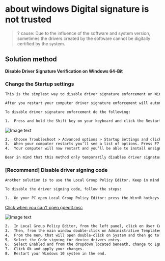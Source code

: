 # about windows Digital signature is not trusted

> ? cause: Due to the influence of the software and system version, sometimes the drivers created by the software cannot be digitally certified by the system.

## Solution method

**Disable Driver Signature Verification on Windows 64-Bit** 

### Change the Startup settings

```txt
This is the simplest way to disable driver signature enforcement on Windows 10 but bear in mind that this method will only disable driver signature temporarily.

After you restart your computer driver signature enforcement will automatically turn itself on.

To disable driver signature enforcement do the following:

1.  Press and hold the Shift key on your keyboard and click the Restart button.
```

![Image text](https://gitee.com/nethowto/nethowto/raw/master/Img_folder/65.jpg)

```txt
2.  Choose Troubleshoot > Advanced options > Startup Settings and click the Restart button.
3.  When your computer restarts you’ll see a list of options. Press F7 on your keyboard to select Disable driver signature enforcement.
4.  Your computer will now restart and you’ll be able to install unsigned drivers.

Bear in mind that this method only temporarily disables driver signature enforcement, so be sure to install all the unsigned drivers as soon as you can.
```

### [Recommend] Disable driver signing code 

```txt
Another solution is to use the Local Group Policy Editor. Keep in mind that you have to be careful while messing with the Policy Editor, and don’t modify anything else.

To disable the driver signing code, follow the steps:

1.  On your PC open Local Group Policy Editor: press the Win+R hotkeys and in the Run box enter gpedit.msc. 
```
[Click when you can't open gpedit.msc](https://gitee.com/nethowto/nethowto/blob/master/fix/fix_open_gpedit.msc.md)

![Image text](https://gitee.com/nethowto/nethowto/raw/master/Img_folder/66.png)

```txt
2.  In Local Group Policy Editor, from the left panel, click on User Configuration.
3.  Then, from the main window double-click on Administrative Templates.
4.  From the menu that will open double-click on System and then go to Driver Installation.
5.  Select the Code signing for device drivers entry.
6.  Select Enabled and from the dropdown located beneath, change to Ignore.
7.  Click Ok and apply your changes.
8.  Restart your Windows 10 system in the end.
```